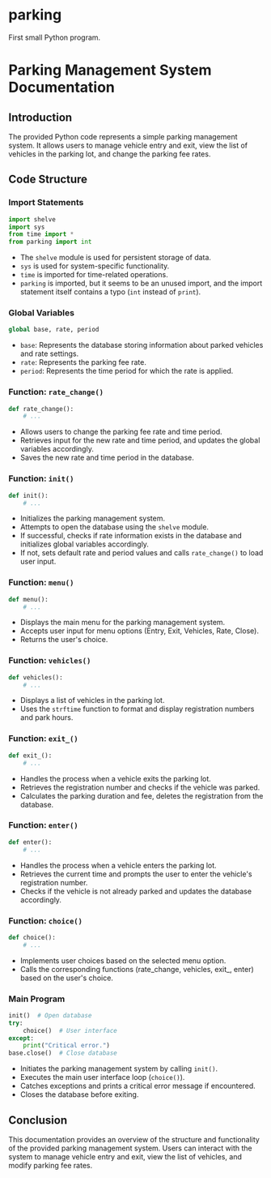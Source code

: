 # parking
First small Python program.


# Parking Management System Documentation

## Introduction
The provided Python code represents a simple parking management system. It allows users to manage vehicle entry and exit, view the list of vehicles in the parking lot, and change the parking fee rates.

## Code Structure

### Import Statements
```python
import shelve
import sys
from time import *
from parking import int
```
- The `shelve` module is used for persistent storage of data.
- `sys` is used for system-specific functionality.
- `time` is imported for time-related operations.
- `parking` is imported, but it seems to be an unused import, and the import statement itself contains a typo (`int` instead of `print`).

### Global Variables
```python
global base, rate, period
```
- `base`: Represents the database storing information about parked vehicles and rate settings.
- `rate`: Represents the parking fee rate.
- `period`: Represents the time period for which the rate is applied.

### Function: `rate_change()`
```python
def rate_change():
    # ...
```
- Allows users to change the parking fee rate and time period.
- Retrieves input for the new rate and time period, and updates the global variables accordingly.
- Saves the new rate and time period in the database.

### Function: `init()`
```python
def init():
    # ...
```
- Initializes the parking management system.
- Attempts to open the database using the `shelve` module.
- If successful, checks if rate information exists in the database and initializes global variables accordingly.
- If not, sets default rate and period values and calls `rate_change()` to load user input.

### Function: `menu()`
```python
def menu():
    # ...
```
- Displays the main menu for the parking management system.
- Accepts user input for menu options (Entry, Exit, Vehicles, Rate, Close).
- Returns the user's choice.

### Function: `vehicles()`
```python
def vehicles():
    # ...
```
- Displays a list of vehicles in the parking lot.
- Uses the `strftime` function to format and display registration numbers and park hours.

### Function: `exit_()`
```python
def exit_():
    # ...
```
- Handles the process when a vehicle exits the parking lot.
- Retrieves the registration number and checks if the vehicle was parked.
- Calculates the parking duration and fee, deletes the registration from the database.

### Function: `enter()`
```python
def enter():
    # ...
```
- Handles the process when a vehicle enters the parking lot.
- Retrieves the current time and prompts the user to enter the vehicle's registration number.
- Checks if the vehicle is not already parked and updates the database accordingly.

### Function: `choice()`
```python
def choice():
    # ...
```
- Implements user choices based on the selected menu option.
- Calls the corresponding functions (rate_change, vehicles, exit_, enter) based on the user's choice.

### Main Program
```python
init()  # Open database
try:
    choice()  # User interface
except:
    print("Critical error.")
base.close()  # Close database
```
- Initiates the parking management system by calling `init()`.
- Executes the main user interface loop (`choice()`).
- Catches exceptions and prints a critical error message if encountered.
- Closes the database before exiting.

## Conclusion
This documentation provides an overview of the structure and functionality of the provided parking management system. Users can interact with the system to manage vehicle entry and exit, view the list of vehicles, and modify parking fee rates.
